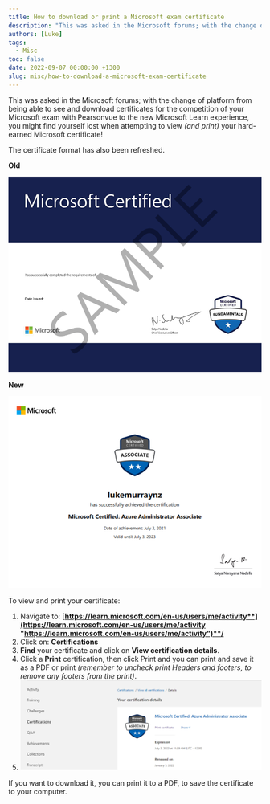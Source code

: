 ```yaml
---
title: How to download or print a Microsoft exam certificate
description: "This was asked in the Microsoft forums; with the change of platform from being able to see and download certificates for the competition of your Microso..."
authors: [Luke]
tags:
  - Misc
toc: false
date: 2022-09-07 00:00:00 +1300
slug: misc/how-to-download-a-microsoft-exam-certificate
---
```

This was asked in the Microsoft forums; with the change of platform from being able to see and download certificates for the competition of your Microsoft exam with Pearsonvue to the new Microsoft Learn experience, you might find yourself lost when attempting to view _(and print)_ your hard-earned Microsoft certificate!

The certificate format has also been refreshed.

**Old**

![Microsoft certificate](/uploads/001-mtc-cert_old.png "Microsoft certificate")

**New**

![Microsoft certificate](/uploads/mslearn_certificateformat.png "Microsoft certificate")

To view and print your certificate:

1. Navigate to: [**https://learn.microsoft.com/en-us/users/me/activity**](https://learn.microsoft.com/en-us/users/me/activity "https://learn.microsoft.com/en-us/users/me/activity")**/**
2. Click on: **Certifications**
3. **Find** your certificate and click on **View certification details**.
4. Click a **Print** certification, then click Print and you can print and save it as a PDF or print _(remember to uncheck print Headers and footers, to remove any footers from the print)_.
5. ![Microsoft Learn - Certificate details](/uploads/microsoftlearn_certificatedetails.png "Microsoft Learn - Certificate details")

If you want to download it, you can print it to a PDF, to save the certificate to your computer.

